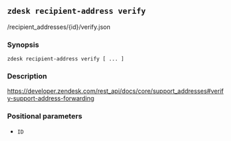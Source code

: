 ## `zdesk recipient-address verify`

/recipient_addresses/{id}/verify.json

### Synopsis

    zdesk recipient-address verify [ ... ]

### Description

https://developer.zendesk.com/rest_api/docs/core/support_addresses#verify-support-address-forwarding

### Positional parameters

* `ID`

